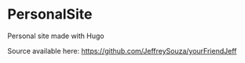 # PersonalSite
Personal site made with Hugo

Source available here: https://github.com/JeffreySouza/yourFriendJeff
